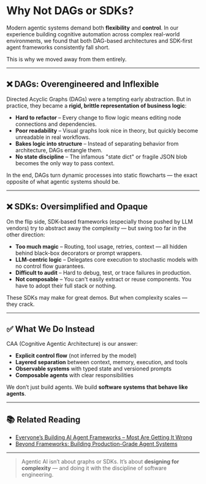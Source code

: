# Why Not DAGs or SDKs?

Modern agentic systems demand both **flexibility** and **control**. In our experience building cognitive automation across complex real-world environments, we found that both DAG-based architectures and SDK-first agent frameworks consistently fall short.

This is why we moved away from them entirely.

---

## ❌ DAGs: Overengineered and Inflexible

Directed Acyclic Graphs (DAGs) were a tempting early abstraction. But in practice, they became a **rigid, brittle representation of business logic**:

* **Hard to refactor** – Every change to flow logic means editing node connections and dependencies.
* **Poor readability** – Visual graphs look nice in theory, but quickly become unreadable in real workflows.
* **Bakes logic into structure** – Instead of separating behavior from architecture, DAGs entangle them.
* **No state discipline** – The infamous "state dict" or fragile JSON blob becomes the only way to pass context.

In the end, DAGs turn dynamic processes into static flowcharts — the exact opposite of what agentic systems should be.

---

## ❌ SDKs: Oversimplified and Opaque

On the flip side, SDK-based frameworks (especially those pushed by LLM vendors) try to abstract away the complexity — but swing too far in the other direction:

* **Too much magic** – Routing, tool usage, retries, context — all hidden behind black-box decorators or prompt wrappers.
* **LLM-centric logic** – Delegates core execution to stochastic models with no control flow guarantees.
* **Difficult to audit** – Hard to debug, test, or trace failures in production.
* **Not composable** – You can't easily extract or reuse components. You have to adopt their full stack or nothing.

These SDKs may make for great demos. But when complexity scales — they crack.

---

## ✅ What We Do Instead

CAA (Cognitive Agentic Architecture) is our answer:

* **Explicit control flow** (not inferred by the model)
* **Layered separation** between context, memory, execution, and tools
* **Observable systems** with typed state and versioned prompts
* **Composable agents** with clear responsibilities

We don’t just build agents. We build **software systems that behave like agents**.

---

## 📚 Related Reading

* [Everyone’s Building AI Agent Frameworks – Most Are Getting It Wrong](https://www.artiquare.com/ai-agent-frameworks-critical-analysis/)
* [Beyond Frameworks: Building Production-Grade Agent Systems](https://www.artiquare.com/production-grade-agent-systems-arti/)

---

> Agentic AI isn’t about graphs or SDKs. It’s about **designing for complexity** — and doing it with the discipline of software engineering.
